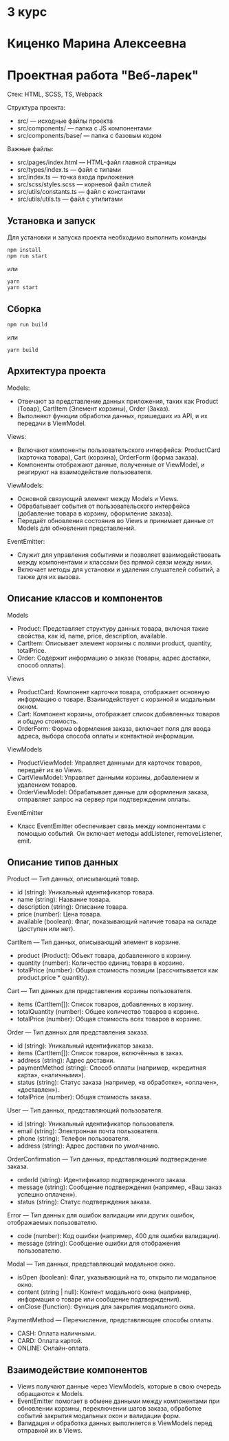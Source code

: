 # 3 курс
# Киценко Марина Алексеевна
# Проектная работа "Веб-ларек"

Стек: HTML, SCSS, TS, Webpack

Структура проекта:
- src/ — исходные файлы проекта
- src/components/ — папка с JS компонентами
- src/components/base/ — папка с базовым кодом

Важные файлы:
- src/pages/index.html — HTML-файл главной страницы
- src/types/index.ts — файл с типами
- src/index.ts — точка входа приложения
- src/scss/styles.scss — корневой файл стилей
- src/utils/constants.ts — файл с константами
- src/utils/utils.ts — файл с утилитами

## Установка и запуск
Для установки и запуска проекта необходимо выполнить команды

```
npm install
npm run start
```

или

```
yarn
yarn start
```
## Сборка

```
npm run build
```

или

```
yarn build
```

## Архитектура проекта

Models:
- Отвечают за представление данных приложения, таких как Product (Товар), CartItem (Элемент корзины), Order (Заказ).
- Выполняют функции обработки данных, пришедших из API, и их передачи в ViewModel.

Views:
- Включают компоненты пользовательского интерфейса: ProductCard (карточка товара), Cart (корзина), OrderForm (форма заказа).
- Компоненты отображают данные, полученные от ViewModel, и реагируют на взаимодействие пользователя.

ViewModels:
- Основной связующий элемент между Models и Views.
- Обрабатывает события от пользовательского интерфейса (добавление товара в корзину, оформление заказа).
- Передаёт обновления состояния во Views и принимает данные от Models для обновления представлений.

EventEmitter:
- Служит для управления событиями и позволяет взаимодействовать между компонентами и классами без прямой связи между ними.
- Включает методы для установки и удаления слушателей событий, а также для их вызова.

## Описание классов и компонентов

Models
- Product: Представляет структуру данных товара, включая такие свойства, как id, name, price, description, available.
- CartItem: Описывает элемент корзины с полями product, quantity, totalPrice.
- Order: Содержит информацию о заказе (товары, адрес доставки, способ оплаты).

Views
- ProductCard: Компонент карточки товара, отображает основную информацию о товаре. Взаимодействует с корзиной и модальным окном.
- Cart: Компонент корзины, отображает список добавленных товаров и общую стоимость.
- OrderForm: Форма оформления заказа, включает поля для ввода адреса, выбора способа оплаты и контактной информации.

ViewModels
- ProductViewModel: Управляет данными для карточек товаров, передаёт их во Views.
- CartViewModel: Управляет данными корзины, добавлением и удалением товаров.
- OrderViewModel: Обрабатывает данные для оформления заказа, отправляет запрос на сервер при подтверждении оплаты.

EventEmitter
- Класс EventEmitter обеспечивает связь между компонентами с помощью событий. Он включает методы addListener, removeListener, emit.

## Описание типов данных

Product — Тип данных, описывающий товар.
- id (string): Уникальный идентификатор товара.
- name (string): Название товара.
- description (string): Описание товара.
- price (number): Цена товара.
- available (boolean): Флаг, показывающий наличие товара на складе (доступен или нет).

CartItem — Тип данных, описывающий элемент в корзине.
- product (Product): Объект товара, добавленного в корзину.
- quantity (number): Количество единиц товара в корзине.
- totalPrice (number): Общая стоимость позиции (рассчитывается как product.price * quantity).

Cart — Тип данных для представления корзины пользователя.
- items (CartItem[]): Список товаров, добавленных в корзину.
- totalQuantity (number): Общее количество товаров в корзине.
- totalPrice (number): Общая стоимость всех товаров в корзине.

Order — Тип данных для представления заказа.
- id (string): Уникальный идентификатор заказа.
- items (CartItem[]): Список товаров, включённых в заказ.
- address (string): Адрес доставки.
- paymentMethod (string): Способ оплаты (например, «кредитная карта», «наличными»).
- status (string): Статус заказа (например, «в обработке», «оплачен», «доставлен»).
- totalPrice (number): Общая стоимость заказа.

User — Тип данных, представляющий пользователя.
- id (string): Уникальный идентификатор пользователя.
- email (string): Электронная почта пользователя.
- phone (string): Телефон пользователя.
- address (string): Адрес доставки по умолчанию.

OrderConfirmation — Тип данных, представляющий подтверждение заказа.
- orderId (string): Идентификатор подтвержденного заказа.
- message (string): Сообщение подтверждения (например, «Ваш заказ успешно оплачен»).
- status (string): Статус подтверждения заказа.

Error — Тип данных для ошибок валидации или других ошибок, отображаемых пользователю.
- code (number): Код ошибки (например, 400 для ошибки валидации).
- message (string): Сообщение ошибки для отображения пользователю.

Modal — Тип данных, представляющий модальное окно.
- isOpen (boolean): Флаг, указывающий на то, открыто ли модальное окно.
- content (string | null): Контент модального окна (например, информация о товаре или сообщение подтверждения).
- onClose (function): Функция для закрытия модального окна.

PaymentMethod — Перечисление, представляющее способы оплаты.
- CASH: Оплата наличными.
- CARD: Оплата картой.
- ONLINE: Онлайн-оплата.

## Взаимодействие компонентов

- Views получают данные через ViewModels, которые в свою очередь обращаются к Models.
- EventEmitter помогает в обмене данными между компонентами при обновлении корзины, переключении шагов заказа, обработке событий закрытия модальных окон и валидации форм.
- Валидация и обработка данных выполняется в ViewModels перед отправкой их в Views.
